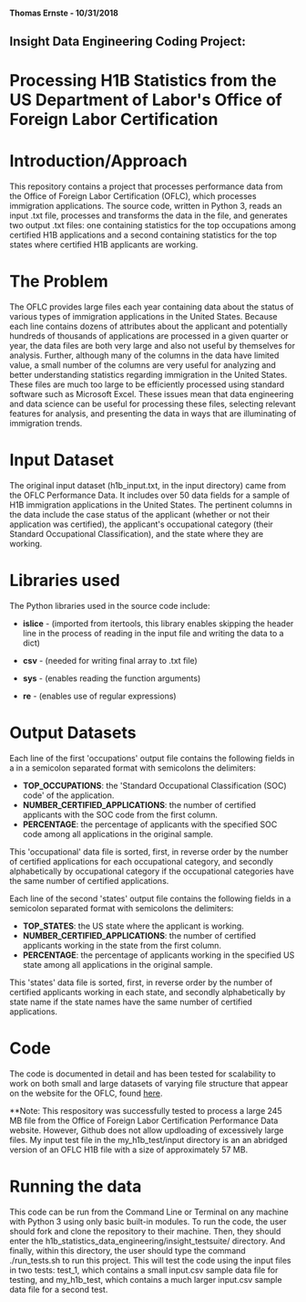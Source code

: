 #### Thomas Ernste - 10/31/2018

## Insight Data Engineering Coding Project:

# Processing H1B Statistics from the US Department of Labor's Office of Foreign Labor Certification

# Introduction/Approach

This repository contains a project that processes performance data from the Office of Foreign Labor Certification  (OFLC), which processes immigration applications. The source code, written in Python 3, reads an input .txt file, processes and transforms the data in the file, and generates two output .txt files: one containing statistics for the top occupations among certified H1B applications and a second containing statistics for the top states where certified H1B applicants are working.

# The Problem

The OFLC provides large files each year containing data about the status of various types of immigration applications in the United States. Because each line contains dozens of attributes about the applicant and potentially hundreds of thousands of applications are processed in a given quarter or year, the data files are both very large and also not useful by themselves for analysis. Further, although many of the columns in the data have limited value, a small number of the columns are very useful for analyzing and better understanding statistics regarding immigration in the United States. These files are much too large to be efficiently processed using standard software such as Microsoft Excel. These issues mean that data engineering and data science can be useful for processing these files, selecting relevant features for analysis, and presenting the data in ways that are illuminating of immigration trends.

# Input Dataset

The original input dataset (h1b_input.txt, in the input directory) came from the OFLC Performance Data. It includes over 50 data fields for a sample of H1B immigration applications in the United States. The pertinent columns in the data include the case status of the applicant (whether or not their application was certified), the applicant's occupational category (their Standard Occupational Classification), and the state where they are working.

# Libraries used

The Python libraries used in the source code include:

- **islice** - (imported from itertools, this library enables skipping the header line in the process of reading in the input file and writing the data to a dict)

- **csv** - (needed for writing final array to .txt file)

- **sys** - (enables reading the function arguments)

- **re** - (enables use of regular expressions)


# Output Datasets

Each line of the first 'occupations' output file contains the following fields in a in a semicolon separated format with semicolons the delimiters:

- **TOP_OCCUPATIONS**: the 'Standard Occupational Classification (SOC) code' of the application.
- **NUMBER_CERTIFIED_APPLICATIONS**: the number of certified applicants with the SOC code from the first column.
- **PERCENTAGE**: the percentage of applicants with the specified SOC code among all applications in the original sample.


This 'occupational' data file is sorted, first, in reverse order by the number of certified applications for each occupational category, and secondly alphabetically by occupational category if the occupational categories have the same number of certified applications.


Each line of the second 'states' output file contains the following fields in a semicolon separated format with semicolons the delimiters:

- **TOP_STATES**: the US state where the applicant is working.
- **NUMBER_CERTIFIED_APPLICATIONS**: the number of certified applicants working in the state from the first column.
- **PERCENTAGE**: the percentage of applicants working in the specified US state among all applications in the original sample.


This 'states' data file is sorted, first, in reverse order by the number of certified applicants working in each state, and secondly alphabetically by state name if the state names have the same number of certified applications.

# Code

The code is documented in detail and has been tested for scalability to work on both small and large datasets of varying file structure that appear on the website for the OFLC, found [here](https://www.foreignlaborcert.doleta.gov/performancedata.cfm#dis).

**Note: This respository was successfully tested to process a large 245 MB file from the Office of Foreign Labor Certification Performance Data website. However, Github does not allow updloading of excessively large files. My input test file in the my_h1b_test/input directory is an an abridged version of an OFLC H1B file with a size of approximately 57 MB.

# Running the data

This code can be run from the Command Line or Terminal on any machine with Python 3 using only basic built-in modules. To run the code, the user should fork and clone the repository to their machine. Then, they should enter the h1b_statistics_data_engineering/insight_testsuite/ directory. And finally, within this directory, the user should type the command ./run_tests.sh to run this project. This will test the code using the input files in two tests: test_1, which contains a small input.csv sample data file for testing, and my_h1b_test, which contains a much larger input.csv sample data file for a second test.
